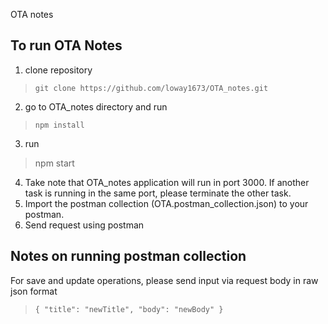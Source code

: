  OTA notes

## To run OTA Notes
1. clone repository
> `git clone https://github.com/loway1673/OTA_notes.git`
2. go to OTA_notes directory and run
> `npm install`
3. run
> npm start
4. Take note that OTA_notes application will run in port 3000. If another task is running in the same port, please terminate the other task.
5. Import the postman collection (OTA.postman_collection.json) to your postman.
6. Send request using postman

## Notes on running postman collection
For save and update operations, please send input via request body in raw json format
>`
{
    "title": "newTitle",
    "body": "newBody"
}
`